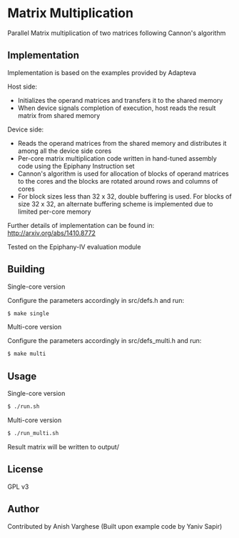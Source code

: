 # Matrix Multiplication

Parallel Matrix multiplication of two matrices following Cannon's algorithm

## Implementation

Implementation is based on the examples provided by Adapteva

Host side:
* Initializes the operand matrices and transfers it to the shared memory
* When device signals completion of execution, host reads the result matrix from shared memory 

Device side:
* Reads the operand matrices from the shared memory and distributes it among all the device side cores
* Per-core matrix multiplication code written in hand-tuned assembly code using the Epiphany Instruction set
* Cannon's algorithm is used for allocation of blocks of operand matrices to the cores and the blocks are rotated around rows and columns of cores
* For block sizes less than 32 x 32, double buffering is used. For blocks of size 32 x 32, an alternate buffering scheme is implemented due to limited per-core memory

Further details of implementation can be found in: http://arxiv.org/abs/1410.8772

Tested on the Epiphany-IV evaluation module

## Building

Single-core version

Configure the parameters accordingly in src/defs.h and run:

```bash
$ make single
```
Multi-core version

Configure the parameters accordingly in src/defs_multi.h and run:

```bash
$ make multi
```

## Usage

Single-core version

```bash
$ ./run.sh
```
Multi-core version

```bash
$ ./run_multi.sh
```

Result matrix will be written to output/

## License

GPL v3

## Author

Contributed by Anish Varghese
(Built upon example code by Yaniv Sapir)
